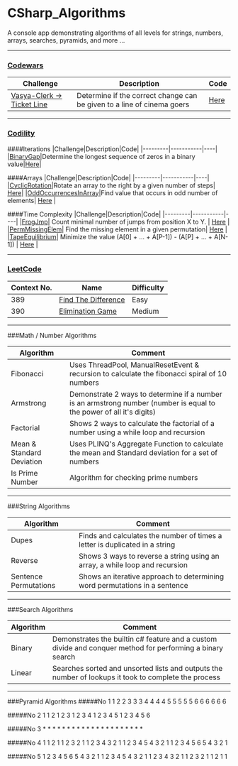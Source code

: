 # CSharp_Algorithms

A console app demonstrating algorithms of all levels for strings, numbers, arrays, searches, pyramids, and more ...

---

### [Codewars](https://www.codewars.com/)

|Challenge|Description|Code|
|---------|-----------|----|
|[Vasya-Clerk -> Ticket Line](https://www.codewars.com/kata/vasya-clerk/train/csharp)|Determine if the correct change can be given to a line of cinema goers|[Here](https://github.com/Apollo013/CSharp_Algorithms/blob/master/CSharpAlgorithms/CodeWars/Vasya_Clerk.cs)|

---

### [Codility](https://codility.com/programmers/)

####Iterations
|Challenge|Description|Code|
|---------|-----------|----|
|[BinaryGap](https://codility.com/programmers/lessons/1-iterations/)|Determine the longest sequence of zeros in a binary value|[Here](https://github.com/Apollo013/CSharp_Algorithms/blob/master/CSharpAlgorithms/Codility/Iterations/BinaryGap.cs)|

####Arrays
|Challenge|Description|Code|
|---------|-----------|----|
|[CyclicRotation](https://codility.com/programmers/lessons/2-arrays/cyclic_rotation/)|Rotate an array to the right by a given number of steps| [Here](https://github.com/Apollo013/CSharp_Algorithms/blob/master/CSharpAlgorithms/Codility/ArrayLessons/CyclicRotation.cs)|
|[OddOccurrencesInArray](https://codility.com/programmers/lessons/2-arrays/odd_occurrences_in_array/)|Find value that occurs in odd number of elements| [Here](https://github.com/Apollo013/CSharp_Algorithms/blob/master/CSharpAlgorithms/Codility/ArrayLessons/OddOccurrencesInArray.cs) |

####Time Complexity
|Challenge|Description|Code|
|---------|-----------|----|
|[FrogJmp](https://codility.com/programmers/lessons/3-time_complexity/frog_jmp/)| Count minimal number of jumps from position X to Y. | [Here](https://github.com/Apollo013/CSharp_Algorithms/blob/master/CSharpAlgorithms/Codility/TimeComplexity/FrogJmp.cs) |
|[PermMissingElem](https://codility.com/programmers/lessons/3-time_complexity/perm_missing_elem/)| Find the missing element in a given permutation| [Here](https://github.com/Apollo013/CSharp_Algorithms/blob/master/CSharpAlgorithms/Codility/TimeComplexity/PermMissingElem.cs) |
|[TapeEquilibrium](https://codility.com/programmers/lessons/3-time_complexity/tape_equilibrium/)| Minimize the value (A[0] + ... + A[P-1]) - (A[P] + ... + A[N-1]) | [Here](https://github.com/Apollo013/CSharp_Algorithms/blob/master/CSharpAlgorithms/Codility/TimeComplexity/TapeEquilibrium.cs) |

---

### [LeetCode](https://leetcode.com/problemset/algorithms/)
|Context No.|Name|Difficulty|
|-----------|----|-----------|
|389|[Find The Difference](https://leetcode.com/contest/2/problems/find-the-difference/)|Easy|
|390|[Elimination Game](https://leetcode.com/contest/2/problems/elimination-game/)|Medium|

---

###Math / Number Algorithms

| Algorithm | Comment |
| --------- | ------- |
| Fibonacci | Uses ThreadPool, ManualResetEvent & recursion to calculate the fibonacci spiral of 10 numbers |
| Armstrong | Demonstrate 2 ways to determine if a number is an armstrong number (number is equal to the power of all it's digits)
| Factorial | Shows 2 ways to calculate the factorial of a number using a while loop and recursion |
|Mean & Standard Deviation | Uses PLINQ's Aggregate Function to calculate the mean and Standard deviation for a set of numbers |
| Is Prime Number | Algorithm for checking prime numbers |

---

###String Algorithms

| Algorithm | Comment |
| --------- | ------- |
| Dupes | Finds and calculates the number of times a letter is duplicated in a string |
| Reverse | Shows 3 ways to reverse a string using an array, a while loop and recursion |
| Sentence Permutations | Shows an iterative approach to determining word permutations in a sentence |

---

###Search Algorithms

| Algorithm | Comment |
| --------- | ------- |
| Binary | Demonstrates the builtin c# feature and a custom divide and conquer method for performing a binary search|
| Linear | Searches sorted and unsorted lists and outputs the number of lookups it took to complete the process  |

---

###Pyramid Algorithms
#####No 1
         1
        2 2 
       3 3 3 
      4 4 4 4 
     5 5 5 5 5 
    6 6 6 6 6 6 

#####No 2
         1 
        1 2 
       1 2 3 
      1 2 3 4 
     1 2 3 4 5 
    1 2 3 4 5 6 

#####No 3
         * 
        * * 
       * * * 
      * * * * 
     * * * * * 
    * * * * * * 


#####No 4
                1 
              1 2 1 
            1 2 3 2 1 
          1 2 3 4 3 2 1 
        1 2 3 4 5 4 3 2 1 
      1 2 3 4 5 6 5 4 3 2 1 

#####No 5
      1 2 3 4 5 6 5 4 3 2 1 
        1 2 3 4 5 4 3 2 1 
          1 2 3 4 3 2 1 
            1 2 3 2 1 
              1 2 1 
                1 
                
